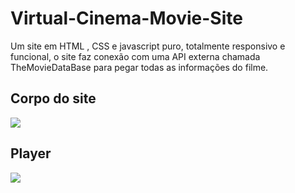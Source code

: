 # Virtual-Cinema-Movie-Site
Um site em HTML , CSS e javascript puro, totalmente responsivo e funcional, o site faz conexão com uma API externa chamada TheMovieDataBase para pegar todas as informações do filme.
## Corpo do site
<img src="https://i.imgur.com/tLCPTQU.png"/>

## Player
<img src="https://i.imgur.com/ZrRPrFd.png"/>


